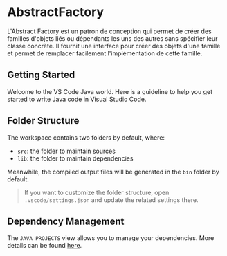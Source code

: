 # AbstractFactory
L'Abstract Factory est un patron de conception qui permet de créer des familles d'objets liés ou dépendants les uns des autres sans spécifier leur classe concrète. Il fournit une interface pour créer des objets d'une famille et permet de remplacer facilement l'implémentation de cette famille.
## Getting Started

Welcome to the VS Code Java world. Here is a guideline to help you get started to write Java code in Visual Studio Code.

## Folder Structure

The workspace contains two folders by default, where:

- `src`: the folder to maintain sources
- `lib`: the folder to maintain dependencies

Meanwhile, the compiled output files will be generated in the `bin` folder by default.

> If you want to customize the folder structure, open `.vscode/settings.json` and update the related settings there.

## Dependency Management

The `JAVA PROJECTS` view allows you to manage your dependencies. More details can be found [here](https://github.com/microsoft/vscode-java-dependency#manage-dependencies).
